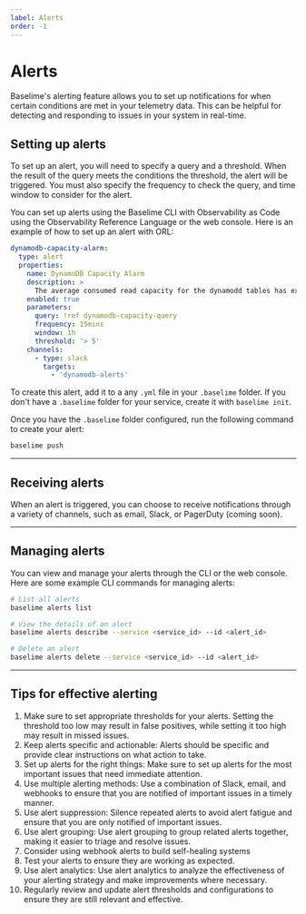 ```yaml
---
label: Alerts
order: -1
---
```


# Alerts

Baselime's alerting feature allows you to set up notifications for when certain conditions are met in your telemetry data. This can be helpful for detecting and responding to issues in your system in real-time.

## Setting up alerts

To set up an alert, you will need to specify a query and a threshold. When the result of the query meets the conditions the threshold, the alert will be triggered. You must also specify the frequency to check the query, and time window to consider for the alert.

You can set up alerts using the Baselime CLI with Observability as Code using the Observability Reference Language or the web console. Here is an example of how to set up an alert with ORL:

``` yaml # :icon-code: .baselime/resources.yml
dynamodb-capacity-alarm:
  type: alert
  properties:
    name: DynamoDB Capacity Alarm
    description: >
      The average consumed read capacity for the dynamodd tables has exceeded 5 units over the past hour.
    enabled: true
    parameters:
      query: !ref dynamodb-capacity-query
      frequency: 15mins
      window: 1h
      threshold: '> 5'
    channels:
      - type: slack
        targets:
          - 'dynamodb-alerts'
```

To create this alert, add it to a any `.yml` file in your `.baselime` folder. If you don't have a `.baselime` folder for your service, create it with `baselime init`.

Once you have the `.baselime` folder configured, run the following command to create your alert:

```bash # :icon-terminal: terminal
baselime push
```

---

## Receiving alerts

When an alert is triggered, you can choose to receive notifications through a variety of channels, such as email, Slack, or PagerDuty (coming soon).

---

## Managing alerts

You can view and manage your alerts through the CLI or the web console. Here are some example CLI commands for managing alerts:

```bash # :icon-terminal: terminal
# List all alerts
baselime alerts list

# View the details of an alert
baselime alerts describe --service <service_id> --id <alert_id>

# Delete an alert
baselime alerts delete --service <service_id> --id <alert_id>
```

---

## Tips for effective alerting

1. Make sure to set appropriate thresholds for your alerts. Setting the threshold too low may result in false positives, while setting it too high may result in missed issues.
2. Keep alerts specific and actionable: Alerts should be specific and provide clear instructions on what action to take.
3. Set up alerts for the right things: Make sure to set up alerts for the most important issues that need immediate attention.
4. Use multiple alerting methods: Use a combination of Slack, email, and webhooks to ensure that you are notified of important issues in a timely manner.
5. Use alert suppression: Silence repeated alerts to avoid alert fatigue and ensure that you are only notified of important issues.
6. Use alert grouping: Use alert grouping to group related alerts together, making it easier to triage and resolve issues.
7. Consider using webhook alerts to build self-healing systems
8. Test your alerts to ensure they are working as expected.
9. Use alert analytics: Use alert analytics to analyze the effectiveness of your alerting strategy and make improvements where necessary.
10. Regularly review and update alert thresholds and configurations to ensure they are still relevant and effective.
